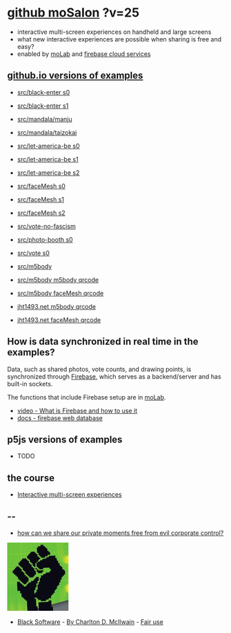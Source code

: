 # [github moSalon](https://github.com/molab-itp/moSalon) ?v=25

- interactive multi-screen experiences on handheld and large screens
- what new interactive experiences are possible when sharing is free and easy?
- enabled by [moLab](https://github.com/molab-itp/moLib) and [firebase cloud services](https://firebase.google.com)

## [github.io versions of examples](https://molab-itp.github.io/moSalon?v=25)

- [src/black-enter s0](src/black-enter/?v=25&group=s0)
- [src/black-enter s1](src/black-enter/?v=25&group=s1)

- [src/mandala/manju](src/mandala/manju?v=25)
- [src/mandala/taizokai](src/mandala/taizokai?v=25)

- [src/let-america-be s0](src/let-america-be/qrcode?v=25&group=s0)
- [src/let-america-be s1](src/let-america-be/qrcode?v=25&group=s1)
- [src/let-america-be s2](src/let-america-be/qrcode?v=25&group=s2)

- [src/faceMesh s0](src/faceMesh/qrcode?v=25)
- [src/faceMesh s1](src/faceMesh/qrcode?v=25&group=s1)
- [src/faceMesh s2](src/faceMesh/qrcode?v=25&group=s2)

- [src/vote-no-fascism](src/vote-no-fascism/?v=25)

- [src/photo-booth s0](src/photo-booth/?v=25)
- [src/vote s0](src/vote/?v=25)

- [src/m5body](src/m5body/?v=25)
- [src/m5body m5body qrcode](src/m5body/qrcode-m5body/?v=25&app=mo-m5body&group=m5body)
- [src/m5body faceMesh qrcode](src/m5body/qrcode-facemesh/?v=25&app=mo-m5body&group=m5body)
- [jht1493.net m5body qrcode](https://jht1493.net/moSalon/demo/m5body/qrcode-m5body/?v=25&app=mo-m5body&group=m5body)
- [jht1493.net faceMesh qrcode](https://jht1493.net/moSalon/demo/m5body/qrcode-facemesh/?v=25&app=mo-m5body&group=m5body)

## How is data synchronized in real time in the examples?

Data, such as shared photos, vote counts, and drawing points, is synchronized through [Firebase](https://firebase.google.com), which serves as a backend/server and has built-in sockets.

The functions that include Firebase setup are in [moLab](https://github.com/molab-itp/moLib).

- [video - What is Firebase and how to use it](https://www.youtube.com/watch?v=p9pgI3Mg-So&list=PLl-K7zZEsYLnfwBe4WgEw9ao0J0N1LYDR&index=8)
- [docs - firebase web database](https://firebase.google.com/docs/database/web/start?hl=en&authuser=0)

## p5js versions of examples

- TODO

## the course

- [Interactive multi-screen experiences](https://github.com/p5videoKit/IM-Screens-2024-03-ima)

## --

- [how can we share our private moments free from evil corporate control?](https://github.com/jht1493/jht-site?tab=readme-ov-file#why)

[![Black_Software](png/power-fist-142x158.png)](https://en.wikipedia.org/wiki/Black_Software)

- [Black Software](https://en.wikipedia.org/wiki/Black_Software) - [By Charlton D. McIlwain](https://global.oup.com/academic/product/black-software-9780190863845) - [Fair use](https://en.wikipedia.org/w/index.php?curid=67093597)
